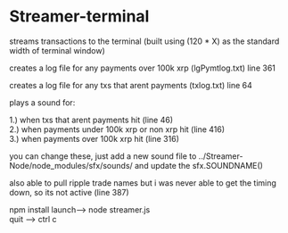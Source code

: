 # Streamer-terminal

streams transactions to the terminal (built using (120 * X) as the standard width of terminal window)

creates a log file for any payments over 100k xrp (lgPymtlog.txt) line 361

creates a log file for any txs that arent payments (txlog.txt) line 64

plays a sound for:                                

  1.) when txs that arent payments hit (line 46)   
  2.) when payments under 100k xrp or non xrp hit (line 416)   
  3.) when payments over 100k xrp hit (line 316)   
  
  you can change these, just add a new sound file to ../Streamer-Node/node_modules/sfx/sounds/
  and update the sfx.SOUNDNAME()
  
  also able to pull ripple trade names but i was never able to get the timing down, so its not active (line 387)
  
  npm install 
  launch--> node streamer.js                                       
  quit --> ctrl c

